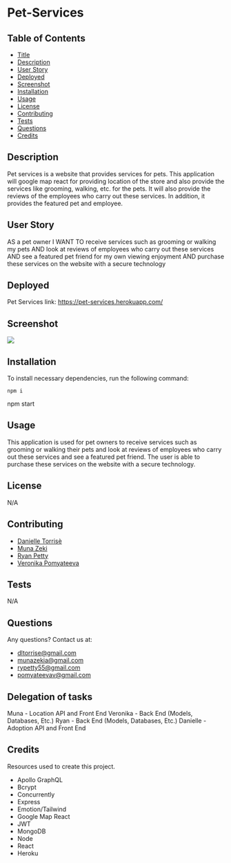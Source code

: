 # Pet-Services

## Table of Contents

- [Title](#title)
- [Description](#description)
- [User Story](#user-story)
- [Deployed](#depolyed)
- [Screenshot](#screenshot)
- [Installation](#installation)
- [Usage](#usage)
- [License](#license)
- [Contributing](#contributing)
- [Tests](#tests)
- [Questions](#questions)
- [Credits](#credits)

## Description

Pet services is a website that provides services for pets. This application will google map react for providing location of the store and also provide the services like grooming, walking, etc. for the pets. It will also provide the reviews of the employees who carry out these services. In addition, it provides the featured pet and employee.

## User Story

AS a pet owner
I WANT TO receive services such as grooming or walking my pets
AND look at reviews of employees who carry out these services
AND see a featured pet friend for my own viewing enjoyment
AND purchase these services on the website with a secure technology

## Deployed

Pet Services link: https://pet-services.herokuapp.com/

## Screenshot

![](../Pet-Services/client/src/assets/pet-services-screenshot.jpg)

## Installation

To install necessary dependencies, run the following command:

```
npm i
```

npm start

## Usage

This application is used for pet owners to receive services such as grooming or walking their pets and look at reviews of employees who carry out these services and see a featured pet friend. The user is able to purchase these services on the website with a secure technology.

## License

N/A

## Contributing

- [Danielle Torrisè](https://github.com/dltorrise)
- [Muna Zeki](https://github.com/MunaZekia)
- [Ryan Petty](https://github.com/Ryebread5555)
- [Veronika Pomyateeva](https://github.com/veronika-pomy)

## Tests

N/A

## Questions

Any questions? Contact us at:

- dltorrise@gmail.com
- munazekia@gmail.com
- rypetty55@gmail.com
- pomyateevav@gmail.com

## Delegation of tasks

Muna - Location API and Front End
Veronika - Back End (Models, Databases, Etc.)
Ryan - Back End (Models, Databases, Etc.)
Danielle - Adoption API and Front End

## Credits

Resources used to create this project.

- Apollo GraphQL
- Bcrypt
- Concurrently
- Express
- Emotion/Tailwind
- Google Map React
- JWT
- MongoDB
- Node
- React
- Heroku
